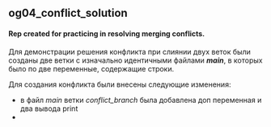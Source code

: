## og04_conflict_solution
#### Rep created for practicing in resolving merging conflicts.

Для демонстрации решения конфликта при слиянии двух веток
были созданы две ветки с изначально идентичными файлами
***main***, в которых было по две переменные, содержащие строки.

Для создания конфликта были внесены следующие изменения:
* в файл *main* ветки *conflict_branch* была добавлена доп переменная и два вывода print
* 